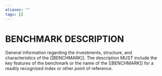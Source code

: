 ```yaml
---
aliases: ""
tags: []
---
```

# BENCHMARK DESCRIPTION
General information regarding the investments, structure, and characteristics of the [[BENCHMARK]]. The description MUST include the key features of the benchmark or the name of the [[BENCHMARK]] for a readily recognized index or other point of reference.